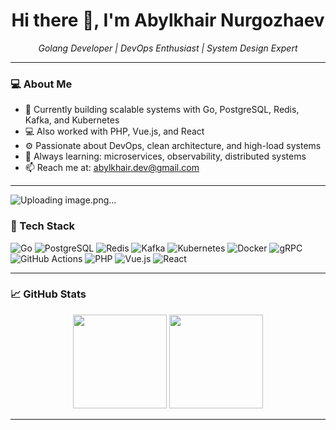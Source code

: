 <h1 align="center">Hi there 👋, I'm Abylkhair Nurgozhaev</h1>
<p align="center">
  <em>Golang Developer | DevOps Enthusiast | System Design Expert</em>
</p>

---

### 💻 About Me

- 🔭 Currently building scalable systems with Go, PostgreSQL, Redis, Kafka, and Kubernetes  
- 💻 Also worked with PHP, Vue.js, and React  
- ⚙️ Passionate about DevOps, clean architecture, and high-load systems  
- 🧠 Always learning: microservices, observability, distributed systems  
- 📫 Reach me at: abylkhair.dev@gmail.com

---

![Uploading image.png…]()


### 🚀 Tech Stack

![Go](https://img.shields.io/badge/-Go-000?style=flat&logo=go)
![PostgreSQL](https://img.shields.io/badge/-PostgreSQL-000?style=flat&logo=postgresql)
![Redis](https://img.shields.io/badge/-Redis-000?style=flat&logo=redis)
![Kafka](https://img.shields.io/badge/-Kafka-000?style=flat&logo=apache-kafka)
![Kubernetes](https://img.shields.io/badge/-Kubernetes-000?style=flat&logo=kubernetes)
![Docker](https://img.shields.io/badge/-Docker-000?style=flat&logo=docker)
![gRPC](https://img.shields.io/badge/-gRPC-000?style=flat&logo=grpc)
![GitHub Actions](https://img.shields.io/badge/-GitHub%20Actions-000?style=flat&logo=github-actions)
![PHP](https://img.shields.io/badge/-PHP-000?style=flat&logo=php)
![Vue.js](https://img.shields.io/badge/-Vue.js-000?style=flat&logo=vue.js)
![React](https://img.shields.io/badge/-React-000?style=flat&logo=react)

---

### 📈 GitHub Stats

<p align="center">
  <img height="150em" src="https://github-readme-stats.vercel.app/api?username=abylkhair&show_icons=true&theme=github_dark" />
  <img height="150em" src="https://github-readme-stats.vercel.app/api/top-langs/?username=abylkhair&layout=compact&theme=github_dark" />
</p>

---


